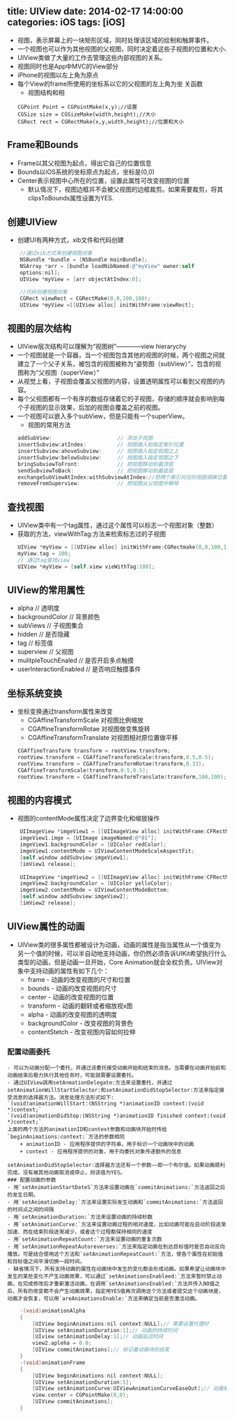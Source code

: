 title: UIView
date: 2014-02-17 14:00:00
categories: iOS
tags: [iOS]
---
- 视图，表示屏幕上的一块矩形区域，同时处理该区域的绘制和触屏事件。
- 一个视图也可以作为其他视图的父视图，同时决定着这些子视图的位置和大小.
- UIView类做了大量的工作去管理这些内部视图的关系。
- 视图同时也是App中MVC的View部分
- iPhone的视图以左上角为原点
- 每个View的frame所使用的坐标系以它的父视图的左上角为坐
关函数
    + 视图结构和相
    ```Object_c
    CGPoint Point = CGPointMake(x,y);//设置
    CGSize size = CGSizeMake(width,height);//大小
    CGRect rect = CGRectMake(x,y,width,height);//位置和大小
    ```

## Frame和Bounds
- Frame以其父视图为起点，得出它自己的位置信息
- Bounds以iOS系统的坐标原点为起点，坐标是(0,0)
- Center表示视图中心所在的位置，设置此属性可改变视图的位置
    + 默认情况下，视图边框并不会被父视图的边框裁剪。如果需要裁剪，将其clipsToBounds属性设置为YES.
    
## 创建UIView
- 创建UI有两种方式，xib文件和代码创建

```Objective-c
    //通过xib方式来创建视图对象
    NSBundle *bundle = [NSBundle mainBundle];
    NSArray *arr = [bundle loadNibNamed:@"myView" owner:self
    options:nil];
    UIView *myView = [arr objectAtIndex:0];
```

```Objective-c
    //代码创建视图对象
    CGRect viewRect = CGRectMake(0,0,100,100);
    UIView *myView =[[UIView alloc] initWithFrame:viewRect];
```

## 视图的层次结构
- UIView层次结构可以理解为“视图树”————view hierarychy
- 一个视图就是一个容器，当一个视图包含其他的视图的时候，两个视图之间就建立了一个父子关系，被包含的视图被称为“姿势图（subView）”，包含的视图称为“父视图（superView）”
- 从视觉上看，子视图会覆盖父视图的内容，设置透明属性可以看到父视图的内容。
- 每个父视图都有一个有序的数组存储着它的子视图，存储的顺序就会影响到每个子视图的显示效果，后加的视图会覆盖之前的视图。
- 一个视图可以嵌入多个subView，但是只能有一个superView。
    + 视图的常用方法
    ```Objective-c
    addSubView:                     // 添加子视图
    insertSubview:atIndex:          // 视图插入到指定索引位置
    insertSubview:ahoveSubview:     // 视图插入指定视图之上
    insertSubview:belowSubview:     // 视图插入指定视图之下
    bringSubviewToFront:            // 把视图移动到最顶层
    sendSubviewToBack:              // 把视图移动到最底层
    exchangeSubViewAtIndex:withSubviewAtIndex://把两个索引对应的视图调换位置
    removeFromSuperview:            // 把视图从父视图中移除
    ```

## 查找视图
- UIView类中有一个tag属性，通过这个属性可以标志一个视图对象（整数）
- 获取的方法，viewWithTag:方法来检索标志过的子视图
    ```Objective-c
    UIView *myView = [[UIView alloc] initWithFrame:CGRectmake(0,0,100,100)];
    myView.tag = 100;
    // 通过tag查找view
    UIView *myView = [self.view vieWithTag:100];
    ```

## UIView的常用属性
- alpha                         // 透明度
- backgroundColor               // 背景颜色
- subViews                      // 子视图集合
- hidden                        // 是否隐藏
- tag                           // 标签值
- superview                     // 父视图
- mulitpleTouchEnaled           // 是否开启多点触摸
- userInteractionEnabled        // 是否响应触摸事件

##  坐标系统变换
- 坐标变换通过transform属性来改变
    + CGAffineTransformScale        对视图比例缩放
    + CGAffineTransformRotae        对视图做变焦旋转
    + CGAffineTransformTranslate    对视图相对原位置做平移
    ```Objective-c
    CGAffineTransform transform = rootView.transform;
    rootView.transform = CGAffineTransformScale(transform,0.5,0.5);
    rootView.transform = CGAffineTransformRotae(transform,0.33);
    CGAffineTransformScale(transform,0.5,0.5);
    rootView.transform = CGAffineTransformTranslate(transform,100,100);
    
## 视图的内容模式
- 视图的contentMode属性决定了边界变化和缩放操作
```Objective-c
    UIImageView *imgeView1 = [[UIImageView alloc] initWithFrame:CFRectMake(320/2-200/2,30,200,200)];
    imgeView1.imge = [UIImage imageNamed:@"01"];
    imgeView1.backgroundColor = [UIColor redColor];
    imgeView1.contentMode = UIViewContentModeScaleAspectFit;
    [self.window addSubview:imgeView1];
    [imView1 release];
    
    UIImageView *imgeView2 = [[UIImageView alloc] initWithFrame:CFRectMake(320/2-200/2,240,200,200)];
    imgeView2.backgroundColor = [UIColor yelloColor];
    imgeView2.contentMode = UIViewContentModeBottom;
    [self.window addSubview:imgeView2];
    [imView2 release];
```

## UIView属性的动画
- UIView类的很多属性都被设计为动画，动画的属性是指当属性从一个值变为另一个值的时候，可以半自动地支持动画，你仍然必须告诉UIKit希望执行什么类型的动画，但是动画一旦开始，Core Animation就会全权负责。UIView对象中支持动画的属性有如下几个：
    + frame - 动画的改变视图的尺寸和位置
    + bounds - 动画的改变视图的尺寸
    + center - 动画的改变视图的位置
    + transform - 动画的翻转或者缩放视x图
    + alpha - 动画的改变视图的透明度
    + backgroundColor - 改变视图的背景色
    + contentStetch - 改变视图内容如何拉伸
### 配置动画委托
    - 可以为动画分配一个委托，并通过该委托接受动画开始和结束的消息。当需要在动画开始前和动画结束后极力执行其他任务时，可能就需要设置委托。
    - 通过UIView调用setAnmationDelegate:方法来设置委托，并通过setAnimationWillStartSelector:和setAnimationDidStopSelector:方法来指定接受消息的选择器方法。消息处理方法形式如下:
    `(void)animationWillStart:(NSString *)animationID context:(void *)context;`
    `(void)animationDidStop:(NSString *)animationID finished context:(void *)context;`
    上面的两个方法的animationID和context参数和动画块开始时传给`beginAnimations:context:`方法的参数相同
        + animationID - 应用程序提供的字符串，用于标识一个动画块中的动画
        + context - 应用程序提供的对象，用于向委托对象传递额外的信息
        
    setAnimationDidStopSelector:选择器方法还有一个参数——即一个布尔值。如果动画顺利完成，没有被其他动画取消或停止，则该值为YES。
    ### 配置动画的参数
    - 用`setAnimationStartDateS`方法来设置动画在`commitAnimations:`方法返回之后的发生日期。
    - 用`setAnimationDelay:`方法来设置实际发生动画和`commitAnimations:`方法返回的时间点之间的间隔
    - 用`setAnimationDuration:`方法来设置动画的持续秒数
    - 用`setAnimationCurve:`方法来设置动画过程的相对速度，比如动画可能在启动阶段逐渐加速、而在结束阶段逐渐减少，或者这个过程都保持相同的速度
    - 用`setAnimationRepeatCount:`方法来设置动画的重复次数
    - 用`setAnimationRepeatAutoreverses:`方法来指定动画在到达目标值时是否自动反向播放。可是结合使用这个方法和`setAnimationRepeatCount:`方法，使各个属性在初始值和目标值之间平滑切换一段时间。
    - 缺省情况下，所有支持动画的属性在动画块中发生的变化都会形成动画。如果希望让动画块中发生的某些变化不产生动画效果，可以通过`setAnimationsEnableed:`方法来暂时禁止动画，在完成修改后才重新激活动画，在调用`setAnimationsEnabled:`方法并传入NO值之后，所有的改变都不会产生动画效果，指定用YES值再次调用这个方法或者提交这个动画块是，动画才会恢复，可以用`areAnimationsEnable:`方法来确定当前是否激活动画。
```Objective-c
    -(void)animationAlpha
    {
        [UIView beginAnimations:nil context:NULL];// 需要设置代理时
        [UIView setAnimationDuration:1];// 动画的持续时间
        [UIview setAnimationDelay:1];// 动画延迟时间
        view2.apleha = 0.0;
        [UIView commitAnimations];// 标记着动画块的结束
    }
    -(void)animationFrame
    {
        [UIView beginAnimations:nil context:NULL];
        [UIView setAnimationDuration:5];
        [UIView setAnimationCurve:UIViewAnimationCurveEaseOut];// 动画相对速度，开始和结束的时候慢，中间快
        view.center = CGPointMake(0,0);
        [UIView commitAnimations];
    }
```